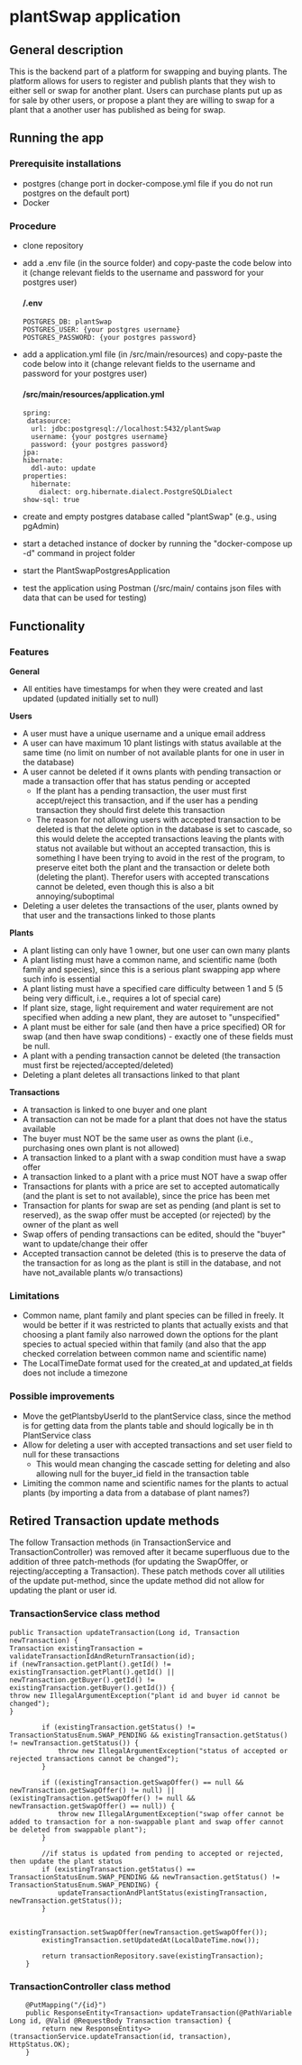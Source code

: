 # plantSwap application

## General description
This is the backend part of a platform for swapping and buying plants. The platform allows for users to register and publish plants that they wish to either sell or swap for another plant.
Users can purchase plants put up as for sale by other users, or propose a plant they are willing to swap for a plant that a another user has published as being for swap.

## Running the app
### Prerequisite installations
- postgres (change port in docker-compose.yml file if you do not run postgres on the default port)
- Docker

### Procedure
- clone repository
- add a .env file (in the source folder) and copy-paste the code below into it (change relevant fields to the username and password for your postgres user)
    #### /.env
    ```
    POSTGRES_DB: plantSwap
    POSTGRES_USER: {your postgres username}
    POSTGRES_PASSWORD: {your postgres password}
    ```
    
- add a application.yml file (in /src/main/resources) and copy-paste the code below into it (change relevant fields to the username and password for your postgres user) 
    #### /src/main/resources/application.yml
    ```
  spring:
     datasource:
      url: jdbc:postgresql://localhost:5432/plantSwap
      username: {your postgres username}
      password: {your postgres password}
  jpa:
    hibernate:
      ddl-auto: update
    properties:
      hibernate:
        dialect: org.hibernate.dialect.PostgreSQLDialect
    show-sql: true
    ```
- create and empty postgres database called "plantSwap" (e.g., using pgAdmin)
- start a detached instance of docker by running the "docker-compose up -d" command in project folder
- start the PlantSwapPostgresApplication
- test the application using Postman (/src/main/ contains json files with data that can be used for testing)


## Functionality

### Features
**General**
- All entities have timestamps for when they were created and last updated (updated initially set to null) 

**Users**
- A user must have a unique username and a unique email address
- A user can have maximum 10 plant listings with status available at the same time (no limit on number of not available plants for one in user in the database)
- A user cannot be deleted if it owns plants with pending transaction or made a transaction offer that has status pending or accepted
  - If the plant has a pending transaction, the user must first accept/reject this transaction, and if the user has a pending transaction they should first delete this transaction
  - The reason for not allowing users with accepted transaction to be deleted is that the delete option in the database is set to cascade, so this would delete the accepted transactions leaving the plants with status not available but without an accepted transaction, this is something I have been trying to avoid in the rest of the program, to preserve eitet both the plant and the transaction or delete both (deleting the plant). Therefor users with accepted transcations cannot be deleted, even though this is also a bit annoying/suboptimal
- Deleting a user deletes the transactions of the user, plants owned by that user and the transactions linked to those plants

**Plants**
- A plant listing can only have 1 owner, but one user can own many plants
- A plant listing must have a common name, and scientific name (both family and species), since this is a serious plant swapping app where such info is essential
- A plant listing must have a specified care difficulty between 1 and 5 (5 being very difficult, i.e., requires a lot of special care)
- If plant size, stage, light requirement and water requirement are not specified when adding a new plant, they are autoset to "unspecified"
- A plant must be either for sale (and then have a price specified) OR for swap (and then have swap conditions) - exactly one of these fields must be null.
- A plant with a pending transaction cannot be deleted (the transaction must first be rejected/accepted/deleted)
- Deleting a plant deletes all transactions linked to that plant

**Transactions**
- A transaction is linked to one buyer and one plant
- A transaction can not be made for a plant that does not have the status available
- The buyer must NOT be the same user as owns the plant (i.e., purchasing ones own plant is not allowed)
- A transaction linked to a plant with a swap condition must have a swap offer
- A transaction linked to a plant with a price must NOT have a swap offer
- Transactions for plants with a price are set to accepted automatically (and the plant is set to not available), since the price has been met
- Transaction for plants for swap are set as pending (and plant is set to reserved), as the swap offer must be accepted (or rejected) by the owner of the plant as well
- Swap offers of pending transactions can be edited, should the "buyer" want to update/change their offer
- Accepted transaction cannot be deleted (this is to preserve the data of the transaction for as long as the plant is still in the database, and not have not_available plants w/o transactions)

### Limitations
- Common name, plant family and plant species can be filled in freely. It would be better if it was restricted to plants that actually exists and that choosing a plant family also narrowed down the options for the plant species to actual specied within that family (and also that the app checked correlation between common name and scientific name)
- The LocalTimeDate format used for the created_at and updated_at fields does not include a timezone

### Possible improvements
- Move the getPlantsbyUserId to the plantService class, since the method is for getting data from the plants table and should logically be in th PlantService class
- Allow for deleting a user with accepted transactions and set user field to null for these transactions
  - This would mean changing the cascade setting for deleting and also allowing null for the buyer_id field in the transaction table
- Limiting the common name and scientific names for the plants to actual plants (by importing a data from a database of plant names?)



## Retired Transaction update methods
The follow Transaction methods (in TransactionService and TransactionController) was removed after it became superfluous
due to the addition of three patch-methods (for updating the SwapOffer, or rejecting/accepting a Transaction). These patch methods
cover all utilities of the update put-method, since the update method did not allow for updating the plant or user id.

### TransactionService class method
```
public Transaction updateTransaction(Long id, Transaction newTransaction) {
Transaction existingTransaction = validateTransactionIdAndReturnTransaction(id);
if (newTransaction.getPlant().getId() != existingTransaction.getPlant().getId() || newTransaction.getBuyer().getId() != existingTransaction.getBuyer().getId()) {
throw new IllegalArgumentException("plant id and buyer id cannot be changed");
}

        if (existingTransaction.getStatus() != TransactionStatusEnum.SWAP_PENDING && existingTransaction.getStatus() != newTransaction.getStatus()) {
            throw new IllegalArgumentException("status of accepted or rejected transactions cannot be changed");
        }

        if ((existingTransaction.getSwapOffer() == null && newTransaction.getSwapOffer() != null) || (existingTransaction.getSwapOffer() != null && newTransaction.getSwapOffer() == null)) {
            throw new IllegalArgumentException("swap offer cannot be added to transaction for a non-swappable plant and swap offer cannot be deleted from swappable plant");
        }

        //if status is updated from pending to accepted or rejected, then update the plant status
        if (existingTransaction.getStatus() == TransactionStatusEnum.SWAP_PENDING && newTransaction.getStatus() != TransactionStatusEnum.SWAP_PENDING) {
            updateTransactionAndPlantStatus(existingTransaction, newTransaction.getStatus());
        }

        existingTransaction.setSwapOffer(newTransaction.getSwapOffer());
        existingTransaction.setUpdatedAt(LocalDateTime.now());

        return transactionRepository.save(existingTransaction);
    }
```

### TransactionController class method 
```
    @PutMapping("/{id}")
    public ResponseEntity<Transaction> updateTransaction(@PathVariable Long id, @Valid @RequestBody Transaction transaction) {
        return new ResponseEntity<>(transactionService.updateTransaction(id, transaction), HttpStatus.OK);
    }
```